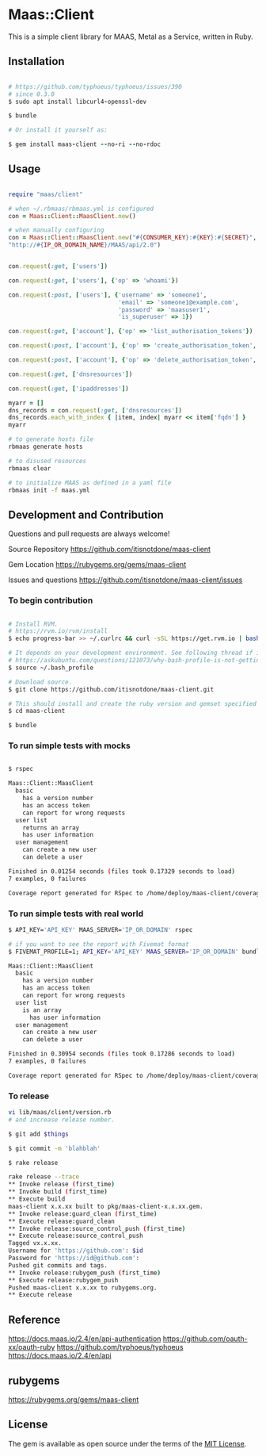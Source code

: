 # Maas::Client

This is a simple client library for MAAS, Metal as a Service, written in Ruby.

## Installation

```ruby

# https://github.com/typhoeus/typhoeus/issues/390
# since 0.3.0
$ sudo apt install libcurl4-openssl-dev

$ bundle

# Or install it yourself as:

$ gem install maas-client --no-ri --no-rdoc

```

## Usage

```ruby

require "maas/client"

# when ~/.rbmaas/rbmaas.yml is configured
con = Maas::Client::MaasClient.new()

# when manually configuring
con = Maas::Client::MaasClient.new("#{CONSUMER_KEY}:#{KEY}:#{SECRET}",
"http://#{IP_OR_DOMAIN_NAME}/MAAS/api/2.0")


con.request(:get, ['users'])

con.request(:get, ['users'], {'op' => 'whoami'})

con.request(:post, ['users'], {'username' => 'someone1',
                               'email' => 'someone1@example.com',
                               'password' => 'maasuser1',
                               'is_superuser' => 1})

con.request(:get, ['account'], {'op' => 'list_authorisation_tokens'})

con.request(:post, ['account'], {'op' => 'create_authorisation_token', 'name' => 'mynewkey1'})

con.request(:post, ['account'], {'op' => 'delete_authorisation_token', 'token_key' => KEY})

con.request(:get, ['dnsresources'])

con.request(:get, ['ipaddresses'])

myarr = []
dns_records = con.request(:get, ['dnsresources'])
dns_records.each_with_index { |item, index| myarr << item['fqdn'] }
myarr

```
```bash
# to generate hosts file
rbmaas generate hosts

# to disused resources
rbmaas clear

# to initialize MAAS as defined in a yaml file
rbmaas init -f maas.yml
```
## Development and Contribution

Questions and pull requests are always welcome!

Source Repository
https://github.com/itisnotdone/maas-client

Gem Location
https://rubygems.org/gems/maas-client

Issues and questions
https://github.com/itisnotdone/maas-client/issues

### To begin contribution

```bash

# Install RVM.
# https://rvm.io/rvm/install
$ echo progress-bar >> ~/.curlrc && curl -sSL https://get.rvm.io | bash

# It depends on your development environment. See following thread if it does not work.
# https://askubuntu.com/questions/121073/why-bash-profile-is-not-getting-sourced-when-opening-a-terminal
$ source ~/.bash_profile

# Download source.
$ git clone https://github.com/itisnotdone/maas-client.git

# This should install and create the ruby version and gemset specified at .ruby-version and .ruby-gemset.
$ cd maas-client

$ bundle

```

### To run simple tests with mocks

```bash

$ rspec

Maas::Client::MaasClient
  basic
    has a version number
    has an access token
    can report for wrong requests
  user list
    returns an array
    has user information
  user management
    can create a new user
    can delete a user

Finished in 0.01254 seconds (files took 0.17329 seconds to load)
7 examples, 0 failures

Coverage report generated for RSpec to /home/deploy/maas-client/coverage. 17 / 25 LOC (68.0%) covered.

```

### To run simple tests with real world

```bash
$ API_KEY='API_KEY' MAAS_SERVER='IP_OR_DOMAIN' rspec

# if you want to see the report with Fivemat format
$ FIVEMAT_PROFILE=1; API_KEY='API_KEY' MAAS_SERVER='IP_OR_DOMAIN' bundle exec rspec

Maas::Client::MaasClient
  basic
    has a version number
    has an access token
    can report for wrong requests
  user list
    is an array
      has user information
  user management
    can create a new user
    can delete a user

Finished in 0.30954 seconds (files took 0.17286 seconds to load)
7 examples, 0 failures

Coverage report generated for RSpec to /home/deploy/maas-client/coverage. 25 / 25 LOC (100.0%) covered.
```

### To release

```bash
vi lib/maas/client/version.rb
# and increase release number.

$ git add $things

$ git commit -m 'blahblah'

$ rake release

rake release --trace
** Invoke release (first_time)
** Invoke build (first_time)
** Execute build
maas-client x.x.xx built to pkg/maas-client-x.x.xx.gem.
** Invoke release:guard_clean (first_time)
** Execute release:guard_clean
** Invoke release:source_control_push (first_time)
** Execute release:source_control_push
Tagged vx.x.xx.
Username for 'https://github.com': $id
Password for 'https://id@github.com': 
Pushed git commits and tags.
** Invoke release:rubygem_push (first_time)
** Execute release:rubygem_push
Pushed maas-client x.x.xx to rubygems.org.
** Execute release

```

## Reference
https://docs.maas.io/2.4/en/api-authentication
https://github.com/oauth-xx/oauth-ruby
https://github.com/typhoeus/typhoeus
https://docs.maas.io/2.4/en/api

## rubygems
https://rubygems.org/gems/maas-client

## License

The gem is available as open source under the terms of the [MIT License](http://opensource.org/licenses/MIT).

